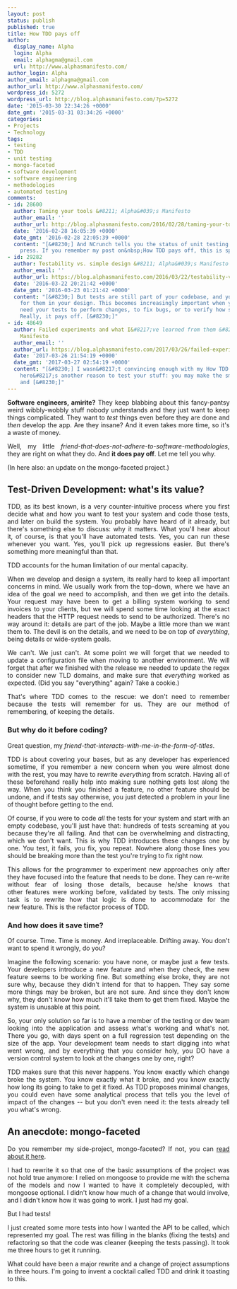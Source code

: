 ```yaml
---
layout: post
status: publish
published: true
title: How TDD pays off
author:
  display_name: Alpha
  login: Alpha
  email: alphagma@gmail.com
  url: http://www.alphasmanifesto.com/
author_login: Alpha
author_email: alphagma@gmail.com
author_url: http://www.alphasmanifesto.com/
wordpress_id: 5272
wordpress_url: http://blog.alphasmanifesto.com/?p=5272
date: '2015-03-30 22:34:26 +0000'
date_gmt: '2015-03-31 03:34:26 +0000'
categories:
- Projects
- Technology
tags:
- testing
- TDD
- unit testing
- mongo-faceted
- software development
- software engineering
- methodologies
- automated testing
comments:
- id: 28600
  author: Taming your tools &#8211; Alpha&#039;s Manifesto
  author_email: ''
  author_url: http://blog.alphasmanifesto.com/2016/02/28/taming-your-tools/
  date: '2016-02-28 16:05:39 +0000'
  date_gmt: '2016-02-28 22:05:39 +0000'
  content: "[&#8230;] And NCrunch tells you the status of unit testing on every key
    press. If you remember my post on&nbsp;How TDD pays off, this is spot [&#8230;]"
- id: 29282
  author: Testability vs. simple design &#8211; Alpha&#039;s Manifesto
  author_email: ''
  author_url: https://blog.alphasmanifesto.com/2016/03/22/testability-vs-simple-design/
  date: '2016-03-22 20:21:42 +0000'
  date_gmt: '2016-03-23 01:21:42 +0000'
  content: "[&#8230;] But tests are still part of your codebase, and you need to account
    for them in your design. This becomes increasingly important when you actually
    need your tests to perform changes, to fix bugs, or to verify how something works.
    Really, it pays off. [&#8230;]"
- id: 48649
  author: Failed experiments and what I&#8217;ve learned from them &#8211; Alpha&#039;s
    Manifesto
  author_email: ''
  author_url: https://blog.alphasmanifesto.com/2017/03/26/failed-experiments-and-what-ive-learned-from-them/
  date: '2017-03-26 21:54:19 +0000'
  date_gmt: '2017-03-27 02:54:19 +0000'
  content: "[&#8230;] I wasn&#8217;t convincing enough with my How TDD pays off post,
    here&#8217;s another reason to test your stuff: you may make the smallest of mistakes
    and [&#8230;]"
---
```

<p style="text-align: justify;"><strong>Software engineers, amirite?</strong> They keep blabbing about this fancy-pantsy weird wibbly-wobbly stuff nobody understands and they just want to keep things complicated. They want to&nbsp;<em>test</em> things even before they are done and <em>then</em> develop the app. Are they insane? And it even takes more time, so it's a waste of money.</p>
<p style="text-align: justify;">Well, my little <em>friend-that-does-not-adhere-to-software-methodologies</em>, they are right on what they do. And <strong>it does pay off</strong>. Let me tell you why.</p>
<p style="text-align: justify;">(In here also: an update on the mongo-faceted project.)</p>
<p style="text-align: justify;"><!--more--></p>
<h2 style="text-align: justify;">Test-Driven&nbsp;Development: what's its value?</h2>
<p style="text-align: justify;">TDD,&nbsp;as its best known, is a very counter-intuitive process where you first decide what and how you want to test your system and code those tests, and later on build the system. You probably have heard of it already, but there's something else to discuss: why it matters.&nbsp;What you'll hear about it,&nbsp;of course, is that you'll have automated tests. Yes, you can run these whenever you want. Yes, you'll pick up regressions easier. But there's something more meaningful than that.</p>
<p style="text-align: justify;">TDD accounts for the human limitation of our mental capacity.</p>
<p style="text-align: justify;">When we develop and design a system, its really hard to keep all important concerns in mind. We usually work from the top-down, where we have an idea of the goal&nbsp;we need to accomplish, and then we get into the details. Your request may have been to get a billing system working to send invoices to your clients, but we will spend some time looking&nbsp;at the exact headers that the HTTP request needs to send to be authorized. There's no way around it: details are part of the job. Maybe a little more than we want them&nbsp;to. The devil is on the details, and we need to be on top of <em>everything</em>, being details or wide-system goals.</p>
<p style="text-align: justify;">We can't. We just can't. At some point we will forget that we needed to update a configuration file when moving to another environment. We will forget that after we finished with the release we needed to update the regex to consider new TLD domains, and make sure that <em>everything</em> worked as expected. (Did you say "everything" again? Take a cookie.)</p>
<p style="text-align: justify;">That's where TDD comes to the rescue: we don't need to remember because the tests&nbsp;will remember for us. They are our method of remembering, of keeping the details.</p>
<h3 style="text-align: justify;">But why do it before coding?</h3>
<p style="text-align: justify;">Great question, my <em>friend-that-interacts-with-me-in-the-form-of-titles</em>.</p>
<p style="text-align: justify;">TDD is about covering your bases, but as any developer has experienced sometime, if you remember a new concern&nbsp;when you were almost done with the rest, you may have to rewrite <em>everything</em> from scratch. Having all of these beforehand really help into making sure nothing gets lost along the way. When you think you finished a feature, no other feature&nbsp;should be undone, and if tests say otherwise, you just detected a problem in your line of thought before getting to the end.</p>
<p style="text-align: justify;">Of course, if you were to code&nbsp;<em>all</em> the tests for your system and start with an empty codebase, you'll just have that: hundreds of tests screaming at you because&nbsp;they're all failing. And that can be overwhelming and distracting, which we don't want.&nbsp;This is why TDD introduces these changes one by one. You test, it fails, you fix, you repeat. Nowhere along those lines you should be breaking more than the test you're trying to fix right now.</p>
<p style="text-align: justify;">This allows for the programmer to experiment new approaches only&nbsp;after they have focused into the feature&nbsp;that&nbsp;needs to be done. They can re-write without fear of losing those details, because he/she knows that other&nbsp;features were&nbsp;working before, validated by tests.&nbsp;The only missing task&nbsp;is to rewrite how that logic is done to&nbsp;accommodate for the new&nbsp;feature. This is the refactor process of TDD.</p>
<h3 style="text-align: justify;">And how does it save time?</h3>
<p style="text-align: justify;">Of course. Time. Time is money. And irreplaceable. Drifting away. You don't want to spend it wrongly, do you?</p>
<p style="text-align: justify;">Imagine the following scenario: you have none, or maybe just a few tests. Your developers introduce a new feature and when they check, the new feature seems to be working fine. But something else broke, they are not sure why, because they didn't intend for that to happen. They say some more things may be broken, but are not sure. And since they don't know why, they don't know how much it'll take them to get them&nbsp;fixed. Maybe the system is unusable at this point.</p>
<p style="text-align: justify;">So, your only solution so far is to have a member of the testing or dev team looking into the application and assess what's working and what's not. There you go, with days spent on&nbsp;a full regression test depending on the size of the app. Your development team needs to start digging into what went wrong, and by everything that you consider holy, you DO have a version control system to look at the changes one by one, right?</p>
<p style="text-align: justify;">TDD makes sure that this never happens. You know exactly which&nbsp;change broke the system. You know exactly what it broke, and you know exactly how long its going to take to get it fixed. As TDD proposes minimal changes, you could&nbsp;even have some analytical process that tells you the level of impact of the changes -- but you don't even need it: the tests already tell you what's wrong.</p>
<h2 style="text-align: justify;">An anecdote: mongo-faceted</h2>
<p style="text-align: justify;">Do you remember my side-project, mongo-faceted? If not, you can <a href="https://blog.alphasmanifesto.com/2015/01/03/faceted-searches-with-mongodb-and-mongoose/">read about it here</a>.</p>
<p style="text-align: justify;">I had to rewrite it so that one of the basic assumptions of the project was not hold true anymore: I relied on mongoose to provide me with the schema of the models and now I wanted to have it completely decoupled, with mongoose optional. I didn't know how much of a change that would involve, and I didn't know how it was going to work. I just had my goal.</p>
<p style="text-align: justify;">But&nbsp;I had tests!</p>
<p style="text-align: justify;">I just created some more tests into how I wanted the API to be called, which represented my goal. The rest was filling in the blanks (fixing the tests) and refactoring so that the code was cleaner (keeping the tests passing). It took me three hours to get it running.</p>
<p style="text-align: justify;">What could have been a major rewrite and a change of project assumptions in three hours. I'm going to invent a cocktail called TDD and drink it toasting to this.</p>
